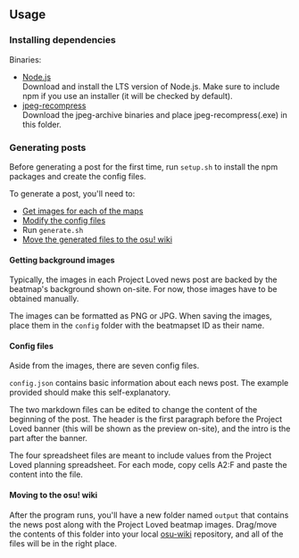 ## Usage

### Installing dependencies

Binaries:
- [Node.js](https://nodejs.org/en/download/)  
Download and install the LTS version of Node.js. Make sure to include npm if you use an installer (it will be checked by default).
- [jpeg-recompress](https://github.com/danielgtaylor/jpeg-archive/releases)  
Download the jpeg-archive binaries and place jpeg-recompress(.exe) in this folder.

### Generating posts

Before generating a post for the first time, run `setup.sh` to install the npm packages and create the config files.

To generate a post, you'll need to:
- [Get images for each of the maps](#getting-background-images)
- [Modify the config files](#config-files)
- Run `generate.sh`
- [Move the generated files to the osu! wiki](#moving-to-the-osu-wiki)

#### Getting background images

Typically, the images in each Project Loved news post are backed by the beatmap's background shown on-site. For now, those images have to be obtained manually.

The images can be formatted as PNG or JPG. When saving the images, place them in the `config` folder with the beatmapset ID as their name.

#### Config files

Aside from the images, there are seven config files.

`config.json` contains basic information about each news post. The example provided should make this self-explanatory.

The two markdown files can be edited to change the content of the beginning of the post. The header is the first paragraph before the Project Loved banner (this will be shown as the preview on-site), and the intro is the part after the banner.

The four spreadsheet files are meant to include values from the Project Loved planning spreadsheet. For each mode, copy cells A2:F and paste the content into the file.

#### Moving to the osu! wiki

After the program runs, you'll have a new folder named `output` that contains the news post along with the Project Loved beatmap images. Drag/move the contents of this folder into your local [osu-wiki](https://github.com/ppy/osu-wiki) repository, and all of the files will be in the right place.
